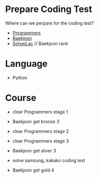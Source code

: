 # Prepare Coding Test

Where can we perpare for the coding test?

- [Programmers]
- [Baekjoon]
- [Solved.ac] // Baekjoon rank

# Language
- Python


# Course
- clear Programmers stage 1

- Baekjoon get bronze 3

- clear Programmers stage 2

- clear Programmers stage 3

- Baekjoon get sliver 3

- solve samsung, kakako coding test

- Baekjoon get gold 4



[Programmers]: <https://programmers.co.kr/>
[Baekjoon]: <https://www.acmicpc.net/>
[Solved.ac]: <https://solved.ac/>
